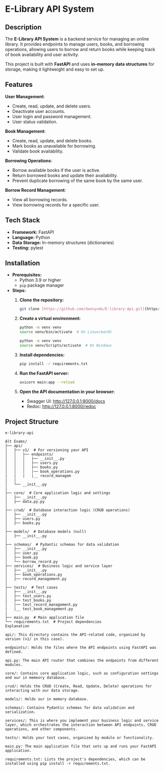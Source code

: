 # E-Library API System

## Description

The **E-Library API System** is a backend service for managing an online library. It provides endpoints to manage users, books, and borrowing operations, allowing users to borrow and return books while keeping track of book availability and user activity.

This project is built with **FastAPI** and uses **in-memory data structures** for storage, making it lightweight and easy to set up.

## Features

**User Management**:

- Create, read, update, and delete users.
- Deactivate user accounts.
- User login and password management.
- User status validation.

**Book Management**:

- Create, read, update, and delete books.
- Mark books as unavailable for borrowing.
- Validate book availability.

**Borrowing Operations**:

- Borrow available books if the user is active.
- Return borrowed books and update their availability.
- Prevent duplicate borrowing of the same book by the same user.

**Borrow Record Management**:

- View all borrowing records.
- View borrowing records for a specific user.

## Tech Stack

- **Framework:** FastAPI
- **Language:** Python
- **Data Storage:** In-memory structures (dictionaries)
- **Testing:** pytest

## Installation

- **Prerequisites:**
    - Python 3.9 or higher
    - `pip` package manager
- **Steps:**
    1. **Clone the repository:**

       ```bash
       git clone [https://github.com/dannyude/E-library-Api.git](https://github.com/dannyude/E-library-Api.git)
       ```

    2. **Create a virtual environment:**

       ```bash
       python -m venv venv
       source venv/bin/activate  # On Linux/macOS
       ```

       ```bash
       python -m venv venv
       source venv/Scripts/activate  # On Windows
       ```

    3. **Install dependencies:**

       ```bash
       pip install -r requirements.txt
       ```

    4. **Run the FastAPI server:**

       ```bash
       uvicorn main:app --reload
       ```

    5. **Open the API documentation in your browser:**

       - Swagger UI: http://127.0.0.1:8000/docs
       - Redoc: http://127.0.0.1:8000/redoc

## Project Structure

```
e-library-api

Alt Exams/
├── api/
│   ├── v1/  # For versioning your API
│   │   ├── endpoints/  
│   │   │   ├── __init__.py
│   │   │   ├── users.py
│   │   │   ├── books.py
│   │   │   |── book_operations.py 
|   |   |   |__ record_managem
│   │   
│   └── __init__.py
|
├── core/  # Core application logic and settings
│   ├── __init__.py
│   ├── data.py.py 
│   
├── crud/  # Database interaction logic (CRUD operations)
│   ├── __init__.py
│   ├── users.py
│   ├── books.py
│   
├── models/  # Database models (null)
│   ├── __init__.py
│  
├── schemas/  # Pydantic schemas for data validation
│   ├── __init__.py
│   ├── user.py
│   ├── book.py
│   └── borrow_record.py
├── services/  # Business logic and service layer
│   ├── __init__.py
│   ├── book_operations.py
│   ├── record_management.py
│   
├── tests/  # Test cases
│   ├── __init__.py
│   ├── test_users.py
│   ├── test_books.py
│   |── test_record_management.py
|   |__ test_book_management.py
|
├── main.py  # Main application file
└── requirements.txt  # Project dependencies
Explanation

api/: This directory contains the API-related code, organized by version (v1/ in this case).

endpoints/: Holds the files where the API endpoints using FastAPI was defined.

api.py: The main API router that combines the endpoints from different modules.

core/: Contains core application logic, such as configuration settings and our in memeory database.

crud/: Holds the CRUD (Create, Read, Update, Delete) operations for interacting with our data storage.

models/: Holds our in memory database.

schemas/: Contains Pydantic schemas for data validation and serialization.

services/: This is where you implement your business logic and service layer, which orchestrates the interaction between API endpoints, CRUD operations, and other components.

tests/: Holds your test cases, organized by module or functionality.

main.py: The main application file that sets up and runs your FastAPI application.

requirements.txt: Lists the project's dependencies, which can be installed using pip install -r requirements.txt.
```